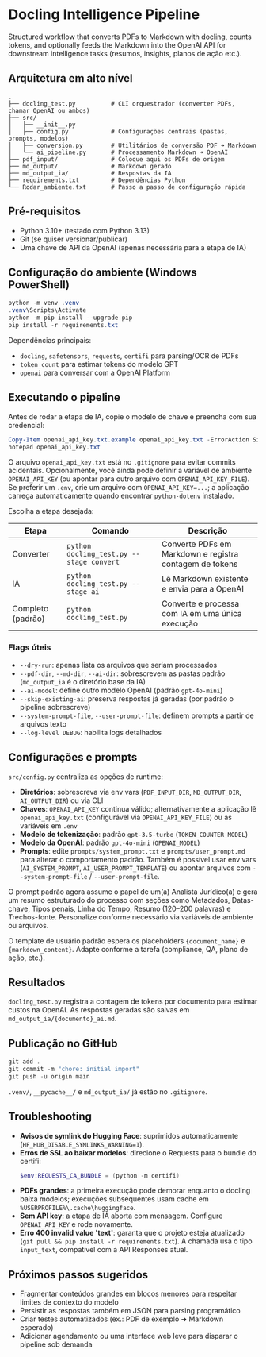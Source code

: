 # Docling Intelligence Pipeline

Structured workflow that converts PDFs to Markdown with [docling](https://github.com/DS4SD/docling), counts tokens, and optionally feeds the Markdown into the OpenAI API for downstream intelligence tasks (resumos, insights, planos de ação etc.).

## Arquitetura em alto nível

```
.
├── docling_test.py          # CLI orquestrador (converter PDFs, chamar OpenAI ou ambos)
├── src/
│   ├── __init__.py
│   ├── config.py            # Configurações centrais (pastas, prompts, modelos)
│   ├── conversion.py        # Utilitários de conversão PDF ➜ Markdown
│   └── ai_pipeline.py       # Processamento Markdown ➜ OpenAI
├── pdf_input/               # Coloque aqui os PDFs de origem
├── md_output/               # Markdown gerado
├── md_output_ia/            # Respostas da IA
├── requirements.txt         # Dependências Python
└── Rodar_ambiente.txt       # Passo a passo de configuração rápida
```

## Pré-requisitos

- Python 3.10+ (testado com Python 3.13)
- Git (se quiser versionar/publicar)
- Uma chave de API da OpenAI (apenas necessária para a etapa de IA)

## Configuração do ambiente (Windows PowerShell)

```powershell
python -m venv .venv
.venv\Scripts\Activate
python -m pip install --upgrade pip
pip install -r requirements.txt
```

Dependências principais:

- `docling`, `safetensors`, `requests`, `certifi` para parsing/OCR de PDFs
- `token_count` para estimar tokens do modelo GPT
- `openai` para conversar com a OpenAI Platform

## Executando o pipeline

Antes de rodar a etapa de IA, copie o modelo de chave e preencha com sua credencial:

```powershell
Copy-Item openai_api_key.txt.example openai_api_key.txt -ErrorAction SilentlyContinue
notepad openai_api_key.txt
```

O arquivo `openai_api_key.txt` está no `.gitignore` para evitar commits acidentais. Opcionalmente, você ainda pode definir a variável de ambiente `OPENAI_API_KEY` (ou apontar para outro arquivo com `OPENAI_API_KEY_FILE`). Se preferir um `.env`, crie um arquivo com `OPENAI_API_KEY=...`; a aplicação carrega automaticamente quando encontrar `python-dotenv` instalado.

Escolha a etapa desejada:

| Etapa             | Comando                                  | Descrição                                               |
| ----------------- | ---------------------------------------- | ------------------------------------------------------- |
| Converter         | `python docling_test.py --stage convert` | Converte PDFs em Markdown e registra contagem de tokens |
| IA                | `python docling_test.py --stage ai`      | Lê Markdown existente e envia para a OpenAI             |
| Completo (padrão) | `python docling_test.py`                 | Converte e processa com IA em uma única execução        |

### Flags úteis

- `--dry-run`: apenas lista os arquivos que seriam processados
- `--pdf-dir`, `--md-dir`, `--ai-dir`: sobrescrevem as pastas padrão (`md_output_ia` é o diretório base da IA)
- `--ai-model`: define outro modelo OpenAI (padrão `gpt-4o-mini`)
- `--skip-existing-ai`: preserva respostas já geradas (por padrão o pipeline sobrescreve)
- `--system-prompt-file`, `--user-prompt-file`: definem prompts a partir de arquivos texto
- `--log-level DEBUG`: habilita logs detalhados

## Configurações e prompts

`src/config.py` centraliza as opções de runtime:

- **Diretórios**: sobrescreva via env vars (`PDF_INPUT_DIR`, `MD_OUTPUT_DIR`, `AI_OUTPUT_DIR`) ou via CLI
- **Chaves**: `OPENAI_API_KEY` continua válido; alternativamente a aplicação lê `openai_api_key.txt` (configurável via `OPENAI_API_KEY_FILE`) ou as variáveis em `.env`
- **Modelo de tokenização**: padrão `gpt-3.5-turbo` (`TOKEN_COUNTER_MODEL`)
- **Modelo da OpenAI**: padrão `gpt-4o-mini` (`OPENAI_MODEL`)
- **Prompts**: edite `prompts/system_prompt.txt` e `prompts/user_prompt.md` para alterar o comportamento padrão. Também é possível usar env vars (`AI_SYSTEM_PROMPT`, `AI_USER_PROMPT_TEMPLATE`) ou apontar arquivos com `--system-prompt-file` / `--user-prompt-file`.

O prompt padrão agora assume o papel de um(a) Analista Jurídico(a) e gera um resumo estruturado do processo com seções como Metadados, Datas-chave, Tipos penais, Linha do Tempo, Resumo (120–200 palavras) e Trechos-fonte. Personalize conforme necessário via variáveis de ambiente ou arquivos.

O template de usuário padrão espera os placeholders `{document_name}` e `{markdown_content}`. Adapte conforme a tarefa (compliance, QA, plano de ação, etc.).

## Resultados

`docling_test.py` registra a contagem de tokens por documento para estimar custos na OpenAI. As respostas geradas são salvas em `md_output_ia/{documento}_ai.md`.

## Publicação no GitHub

```powershell
git add .
git commit -m "chore: initial import"
git push -u origin main
```

`.venv/`, `__pycache__/` e `md_output_ia/` já estão no `.gitignore`.

## Troubleshooting

- **Avisos de symlink do Hugging Face**: suprimidos automaticamente (`HF_HUB_DISABLE_SYMLINKS_WARNING=1`).
- **Erros de SSL ao baixar modelos**: direcione o Requests para o bundle do certifi:
  ```powershell
  $env:REQUESTS_CA_BUNDLE = (python -m certifi)
  ```
- **PDFs grandes**: a primeira execução pode demorar enquanto o docling baixa modelos; execuções subsequentes usam cache em `%USERPROFILE%\.cache\huggingface`.
- **Sem API key**: a etapa de IA aborta com mensagem. Configure `OPENAI_API_KEY` e rode novamente.
- **Erro 400 invalid value 'text'**: garanta que o projeto esteja atualizado (`git pull && pip install -r requirements.txt`). A chamada usa o tipo `input_text`, compatível com a API Responses atual.

## Próximos passos sugeridos

- Fragmentar conteúdos grandes em blocos menores para respeitar limites de contexto do modelo
- Persistir as respostas também em JSON para parsing programático
- Criar testes automatizados (ex.: PDF de exemplo ➜ Markdown esperado)
- Adicionar agendamento ou uma interface web leve para disparar o pipeline sob demanda

